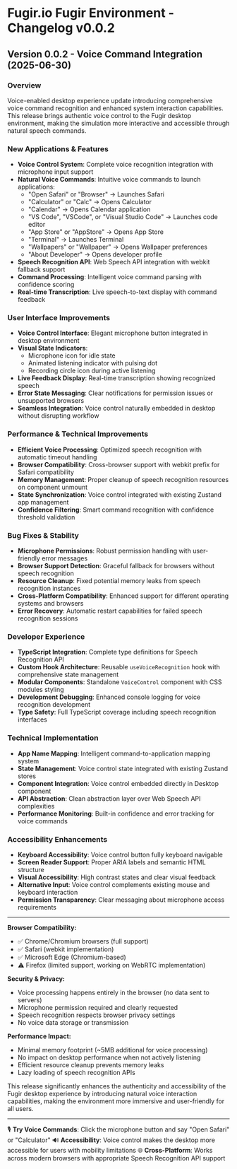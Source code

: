 # Fugir.io Fugir Environment - Changelog v0.0.2

## Version 0.0.2 - Voice Command Integration (2025-06-30)

### Overview

Voice-enabled desktop experience update introducing comprehensive voice command recognition and enhanced system interaction capabilities. This release brings authentic voice control to the Fugir desktop environment, making the simulation more interactive and accessible through natural speech commands.

### New Applications & Features

- **Voice Control System**: Complete voice recognition integration with microphone input support
- **Natural Voice Commands**: Intuitive voice commands to launch applications:
  - "Open Safari" or "Browser" → Launches Safari
  - "Calculator" or "Calc" → Opens Calculator
  - "Calendar" → Opens Calendar application
  - "VS Code", "VSCode", or "Visual Studio Code" → Launches code editor
  - "App Store" or "AppStore" → Opens App Store
  - "Terminal" → Launches Terminal
  - "Wallpapers" or "Wallpaper" → Opens Wallpaper preferences
  - "About Developer" → Opens developer profile
- **Speech Recognition API**: Web Speech API integration with webkit fallback support
- **Command Processing**: Intelligent voice command parsing with confidence scoring
- **Real-time Transcription**: Live speech-to-text display with command feedback

### User Interface Improvements

- **Voice Control Interface**: Elegant microphone button integrated in desktop environment
- **Visual State Indicators**: 
  - Microphone icon for idle state
  - Animated listening indicator with pulsing dot
  - Recording circle icon during active listening
- **Live Feedback Display**: Real-time transcription showing recognized speech
- **Error State Messaging**: Clear notifications for permission issues or unsupported browsers
- **Seamless Integration**: Voice control naturally embedded in desktop without disrupting workflow

### Performance & Technical Improvements

- **Efficient Voice Processing**: Optimized speech recognition with automatic timeout handling
- **Browser Compatibility**: Cross-browser support with webkit prefix for Safari compatibility
- **Memory Management**: Proper cleanup of speech recognition resources on component unmount
- **State Synchronization**: Voice control integrated with existing Zustand app management
- **Confidence Filtering**: Smart command recognition with confidence threshold validation

### Bug Fixes & Stability

- **Microphone Permissions**: Robust permission handling with user-friendly error messages
- **Browser Support Detection**: Graceful fallback for browsers without speech recognition
- **Resource Cleanup**: Fixed potential memory leaks from speech recognition instances
- **Cross-Platform Compatibility**: Enhanced support for different operating systems and browsers
- **Error Recovery**: Automatic restart capabilities for failed speech recognition sessions

### Developer Experience

- **TypeScript Integration**: Complete type definitions for Speech Recognition API
- **Custom Hook Architecture**: Reusable `useVoiceRecognition` hook with comprehensive state management
- **Modular Components**: Standalone `VoiceControl` component with CSS modules styling
- **Development Debugging**: Enhanced console logging for voice recognition development
- **Type Safety**: Full TypeScript coverage including speech recognition interfaces

### Technical Implementation

- **App Name Mapping**: Intelligent command-to-application mapping system
- **State Management**: Voice control state integrated with existing Zustand stores
- **Component Integration**: Voice control embedded directly in Desktop component
- **API Abstraction**: Clean abstraction layer over Web Speech API complexities
- **Performance Monitoring**: Built-in confidence and error tracking for voice commands

### Accessibility Enhancements

- **Keyboard Accessibility**: Voice control button fully keyboard navigable
- **Screen Reader Support**: Proper ARIA labels and semantic HTML structure
- **Visual Accessibility**: High contrast states and clear visual feedback
- **Alternative Input**: Voice control complements existing mouse and keyboard interaction
- **Permission Transparency**: Clear messaging about microphone access requirements

---

**Browser Compatibility:**
- ✅ Chrome/Chromium browsers (full support)
- ✅ Safari (webkit implementation)
- ✅ Microsoft Edge (Chromium-based)
- ⚠️ Firefox (limited support, working on WebRTC implementation)

**Security & Privacy:**
- Voice processing happens entirely in the browser (no data sent to servers)
- Microphone permission required and clearly requested
- Speech recognition respects browser privacy settings
- No voice data storage or transmission

**Performance Impact:**
- Minimal memory footprint (~5MB additional for voice processing)
- No impact on desktop performance when not actively listening
- Efficient resource cleanup prevents memory leaks
- Lazy loading of speech recognition APIs

This release significantly enhances the authenticity and accessibility of the Fugir desktop experience by introducing natural voice interaction capabilities, making the environment more immersive and user-friendly for all users.

---

🎙️ **Try Voice Commands**: Click the microphone button and say "Open Safari" or "Calculator"
🔊 **Accessibility**: Voice control makes the desktop more accessible for users with mobility limitations
🌐 **Cross-Platform**: Works across modern browsers with appropriate Speech Recognition API support